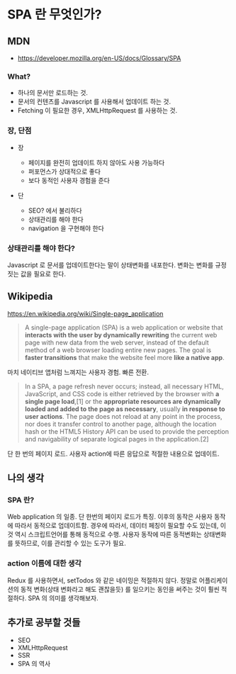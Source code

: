 # SPA 란 무엇인가?
## MDN
- https://developer.mozilla.org/en-US/docs/Glossary/SPA

### What?
- 하나의 문서만 로드하는 것.
- 문서의 컨텐츠를 Javascript 를 사용해서 업데이트 하는 것. 
- Fetching 이 필요한 경우, XMLHttpRequest 를 사용하는 것. 

### 장, 단점
- 장
  - 페이지를 완전히 업데이트 하지 않아도 사용 가능하다
  - 퍼포먼스가 상대적으로 좋다
  - 보다 동적인 사용자 경험을 준다

- 단
  - SEO? 에서 불리하다
  - 상태관리를 해야 한다
  - navigation 을 구현해야 한다

### 상태관리를 해야 한다?
Javascript 로 문서를 업데이트한다는 말이 상태변화를 내포한다.
변화는 변화를 규정짓는 값을 필요로 한다.  

## Wikipedia
https://en.wikipedia.org/wiki/Single-page_application

> A single-page application (SPA) is a web application or website that **interacts with the user by dynamically rewriting** the current web page with new data from the web server, instead of the default method of a web browser loading entire new pages. The goal is **faster transitions** that make the website feel more **like a native app**.

마치 네이티브 앱처럼 느껴지는 사용자 경험. 빠른 전환. 

> In a SPA, a page refresh never occurs; instead, all necessary HTML, JavaScript, and CSS code is either retrieved by the browser with **a single page load**,[1] or the **appropriate resources are dynamically loaded and added to the page as necessary**, usually **in response to user actions**. The page does not reload at any point in the process, nor does it transfer control to another page, although the location hash or the HTML5 History API can be used to provide the perception and navigability of separate logical pages in the application.[2]

단 한 번의 페이지 로드. 사용자 action에 따른 응답으로 적절한 내용으로 업데이트.

## 나의 생각
### SPA 란?
Web application 의 일종. 단 한번의 페이지 로드가 특징. 
이후의 동작은 사용자 동작에 따라서 동적으로 업데이트함. 경우에 따라서, 
데이터 페칭이 필요할 수도 있는데, 이것 역시 스크립트언어를 통해 동적으로 수행. 
사용자 동작에 따른 동적변화는 상태변화를 뜻하므로, 이를 관리할 수 있는 도구가 필요.

### action 이름에 대한 생각
Redux 를 사용하면서, setTodos 와 같은 네이밍은 적절하지 않다.
정말로 어플리케이션의 동적 변화(상태 변화라고 해도 괜찮을듯) 를 일으키는 동인을 써주는 것이 훨씬 적절하다. SPA 의 의미를 생각해보자. 

## 추가로 공부할 것들
- SEO
- XMLHttpRequest
- SSR
- SPA 의 역사

